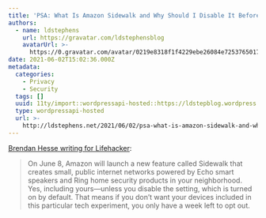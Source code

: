 ```yaml
---
title: 'PSA: What Is Amazon Sidewalk and Why Should I Disable It Before June 8?'
authors:
  - name: ldstephens
    url: https://gravatar.com/ldstephensblog
    avatarUrl: >-
      https://0.gravatar.com/avatar/0219e8318f1f4229ebe26084e7253765017f43ca0c631be37dc6d0b8ad6e40a4?s=96&d=identicon&r=G
date: 2021-06-02T15:02:36.000Z
metadata:
  categories:
    - Privacy
    - Security
  tags: []
  uuid: 11ty/import::wordpressapi-hosted::https://ldstepblog.wordpress.com/?p=2858
  type: wordpressapi-hosted
  url: >-
    http://ldstephens.net/2021/06/02/psa-what-is-amazon-sidewalk-and-why-should-i-disable-it-before-june-8/
---
```

[Brendan Hesse writing for Lifehacker](https://lifehacker.com/is-amazon-sidewalk-safe-or-should-you-disable-it-now-1845793859):

> On June 8, Amazon will launch a new feature called Sidewalk that creates small, public internet networks powered by Echo smart speakers and Ring home security products in your neighborhood. Yes, including yours—unless you disable the setting, which is turned on by default. That means if you don’t want your devices included in this particular tech experiment, you only have a week left to opt out.